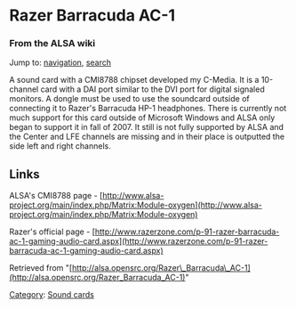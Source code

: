 Razer Barracuda AC-1
====================

### From the ALSA wiki

Jump to: [navigation](#mw-head), [search](#p-search)

A sound card with a CMI8788 chipset developed my C-Media. It is a
10-channel card with a DAI port similar to the DVI port for digital
signaled monitors. A dongle must be used to use the soundcard outside of
connecting it to Razer's Barracuda HP-1 headphones. There is currently
not much support for this card outside of Microsoft Windows and ALSA
only began to support it in fall of 2007. It still is not fully
supported by ALSA and the Center and LFE channels are missing and in
their place is outputted the side left and right channels.

Links
-----

ALSA's CMI8788 page -
[http://www.alsa-project.org/main/index.php/Matrix:Module-oxygen](http://www.alsa-project.org/main/index.php/Matrix:Module-oxygen)

Razer's official page -
[http://www.razerzone.com/p-91-razer-barracuda-ac-1-gaming-audio-card.aspx](http://www.razerzone.com/p-91-razer-barracuda-ac-1-gaming-audio-card.aspx)

Retrieved from
"[http://alsa.opensrc.org/Razer\_Barracuda\_AC-1](http://alsa.opensrc.org/Razer_Barracuda_AC-1)"

[Category](/Special:Categories "Special:Categories"): [Sound
cards](/Category:Sound_cards "Category:Sound cards")

